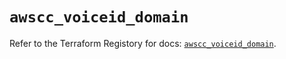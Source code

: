 # `awscc_voiceid_domain`

Refer to the Terraform Registory for docs: [`awscc_voiceid_domain`](https://registry.terraform.io/providers/hashicorp/awscc/0.70.0/docs/resources/voiceid_domain).
